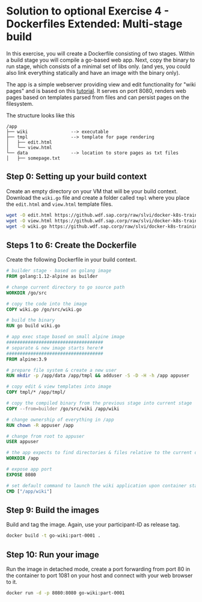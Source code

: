 # Solution to optional Exercise 4 - Dockerfiles Extended: Multi-stage build

In this exercise, you will create a Dockerfile consisting of two stages. Within a build stage you will compile a go-based web app. Next, copy the binary to run stage, which consists of a minimal set of libs only. (and yes, you could also link everything statically and have an image with the binary only). 

The app is a simple webserver providing view and edit functionality for "wiki pages" and is based on this [tutorial](https://golang.org/doc/articles/wiki/). It serves on port 8080, renders web pages based on templates parsed from files and can persist pages on the filesystem.

The structure looks like this
```
/app
├── wiki                --> executable
├── tmpl                --> template for page rendering
│   ├── edit.html
│   └── view.html
└── data                --> location to store pages as txt files
│   ├── somepage.txt
```

## Step 0: Setting up your build context

Create an empty directory on your VM that will be your build context. Download the `wiki.go` file and create a folder called `tmpl` where you place the `edit.html` and `view.html` template files.

```bash
wget -O edit.html https://github.wdf.sap.corp/raw/slvi/docker-k8s-training/master/docker/res/edit.html
wget -O view.html https://github.wdf.sap.corp/raw/slvi/docker-k8s-training/master/docker/res/view.html
wget -O wiki.go https://github.wdf.sap.corp/raw/slvi/docker-k8s-training/master/docker/res/wiki.go
```

## Steps 1 to 6: Create the Dockerfile

Create the following Dockerfile in your build context.

```Dockerfile
# builder stage - based on golang image
FROM golang:1.12-alpine as builder

# change current directory to go source path
WORKDIR /go/src

# copy the code into the image
COPY wiki.go /go/src/wiki.go

# build the binary
RUN go build wiki.go

# app exec stage based on small alpine image
####################################
# separate & new image starts here!#
####################################
FROM alpine:3.9

# prepare file system & create a new user
RUN mkdir -p /app/data /app/tmpl && adduser -S -D -H -h /app appuser

# copy edit & view templates into image
COPY tmpl/* /app/tmpl/

# copy the compiled binary from the previous stage into current stage
COPY --from=builder /go/src/wiki /app/wiki

# change ownership of everything in /app
RUN chown -R appuser /app

# change from root to appuser
USER appuser

# the app expects to find directories & files relative to the current directory
WORKDIR /app

# expose app port 
EXPOSE 8080

# set default command to launch the wiki application upon container start
CMD ["/app/wiki"]
```

## Step 9: Build the images

Build and tag the image. Again, use your participant-ID as release tag.

```bash
docker build -t go-wiki:part-0001 .
```

## Step 10: Run your image

Run the image in detached mode, create a port forwarding from port 80 in the container to port 1081 on your host and connect with your web browser to it.

```bash
docker run -d -p 8080:8080 go-wiki:part-0001
```
